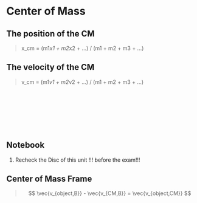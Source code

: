 # Center of Mass

## The position of the CM

> x_cm = (m1*x1 + m2*x2 + ...) / (m1 + m2 + m3 + ...)

## The velocity of the CM

>v_cm = (m1*v1 + m2*v2 + ...) / (m1 + m2 + m3 + ...)



<br/>
<br/>
<br/>
<br/>
<br/>
<br/>

## Notebook

1. Recheck the Disc of this unit !!! before the exam!!!

## Center of Mass Frame

> $$
> \vec{v_{object,B}} - \vec{v_{CM,B}} = \vec{v_{object,CM}}
> $$